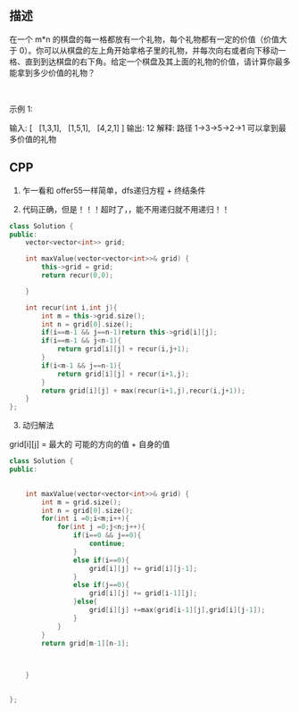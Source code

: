 ## 描述
在一个 m*n 的棋盘的每一格都放有一个礼物，每个礼物都有一定的价值（价值大于 0）。你可以从棋盘的左上角开始拿格子里的礼物，并每次向右或者向下移动一格、直到到达棋盘的右下角。给定一个棋盘及其上面的礼物的价值，请计算你最多能拿到多少价值的礼物？

 

示例 1:

输入: 
[
  [1,3,1],
  [1,5,1],
  [4,2,1]
]
输出: 12
解释: 路径 1→3→5→2→1 可以拿到最多价值的礼物

## CPP

1. 乍一看和 offer55一样简单，dfs递归方程 + 终结条件

2. 代码正确，但是！！！超时了，，能不用递归就不用递归！！
```cpp
class Solution {
public:
    vector<vector<int>> grid;

    int maxValue(vector<vector<int>>& grid) {
        this->grid = grid;
        return recur(0,0);

    }

    int recur(int i,int j){
        int m = this->grid.size();
        int n = grid[0].size();
        if(i==m-1 && j==n-1)return this->grid[i][j];
        if(i==m-1 && j<n-1){
            return grid[i][j] + recur(i,j+1);
        }
        if(i<m-1 && j==n-1){
            return grid[i][j] + recur(i+1,j);
        }
        return grid[i][j] + max(recur(i+1,j),recur(i,j+1));
    }
};
```

3. 动归解法

grid[i][j] = 最大的 可能的方向的值 + 自身的值
```cpp
class Solution {
public:
    

    int maxValue(vector<vector<int>>& grid) {
        int m = grid.size();
        int n = grid[0].size();
        for(int i =0;i<m;i++){
            for(int j =0;j<n;j++){
                if(i==0 && j==0){
                    continue;
                }
                else if(i==0){
                    grid[i][j] += grid[i][j-1]; 
                }
                else if(j==0){
                    grid[i][j] += grid[i-1][j];
                }else{
                    grid[i][j] +=max(grid[i-1][j],grid[i][j-1]);
                }
            }
        }
        return grid[m-1][n-1];

        

    }

   
};
```